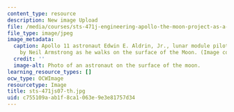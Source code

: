 ```yaml
---
content_type: resource
description: New image Upload
file: /media/courses/sts-471j-engineering-apollo-the-moon-project-as-a-complex-system-spring-2007/c755109aab1f8ca1063e9e3e81757d34_sts-471js07-th.jpg
file_type: image/jpeg
image_metadata:
  caption: Apollo 11 astronaut Edwin E. Aldrin, Jr., lunar module pilot, is photographed
    by Neil Armstrong as he walks on the surface of the Moon. (Image courtesy of [NASA](http://www.nasa.gov/).)
  credit: ''
  image-alt: Photo of an astronaut on the surface of the moon.
learning_resource_types: []
ocw_type: OCWImage
resourcetype: Image
title: sts-471js07-th.jpg
uid: c755109a-ab1f-8ca1-063e-9e3e81757d34
---
```

